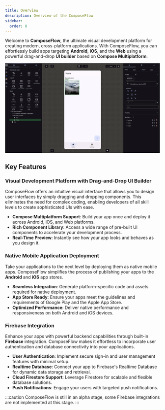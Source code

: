 ```yaml
---
title: Overview
description: Overview of the ComposeFlow
sidebar:
  order: 0
---
```


Welcome to **ComposeFlow**, the ultimate visual development platform for creating modern, cross-platform applications. With ComposeFlow, you can effortlessly build apps targeting **Android**, **iOS**, and the **Web** using a powerful drag-and-drop **UI builder** based on **Compose Multiplatform**.

![UI builder in ComposeFlow](../../../assets/uibuilder_overview.png)

## Key Features

### Visual Development Platform with Drag-and-Drop UI Builder

ComposeFlow offers an intuitive visual interface that allows you to design user interfaces by simply dragging and dropping components. This eliminates the need for complex coding, enabling developers of all skill levels to create sophisticated UIs with ease.

- **Compose Multiplatform Support**: Build your app once and deploy it across Android, iOS, and Web platforms.
- **Rich Component Library**: Access a wide range of pre-built UI components to accelerate your development process.
- **Real-Time Preview**: Instantly see how your app looks and behaves as you design it.

### Native Mobile Application Deployment

Take your applications to the next level by deploying them as native mobile apps. ComposeFlow simplifies the process of publishing your apps to the **Android** and **iOS** app stores.

- **Seamless Integration**: Generate platform-specific code and assets required for native deployment.
- **App Store Ready**: Ensure your apps meet the guidelines and requirements of Google Play and the Apple App Store.
- **Optimized Performance**: Deliver native performance and responsiveness on both Android and iOS devices.

### Firebase Integration

Enhance your apps with powerful backend capabilities through built-in **Firebase** integration. ComposeFlow makes it effortless to incorporate user authentication and database connectivity into your applications.

- **User Authentication**: Implement secure sign-in and user management features with minimal setup.
- **Realtime Database**: Connect your app to Firebase's Realtime Database for dynamic data storage and retrieval.
- **Cloud Firestore Support**: Leverage Firestore for scalable and flexible database solutions.
- **Push Notifications**: Engage your users with targeted push notifications.

:::caution
ComposeFlow is still in an alpha stage, some Firebase integrations are not implemented at this stage.
:::

